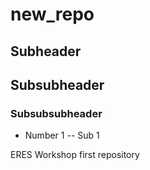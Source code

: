 # new_repo
## Subheader
## Subsubheader
### Subsubsubheader

- Number 1
-- Sub 1

ERES Workshop first repository
